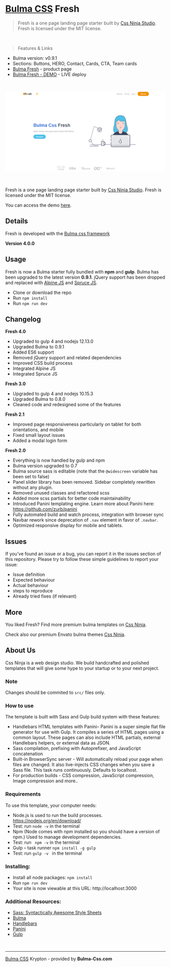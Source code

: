 # [Bulma CSS](https://bulma-css.com/) Fresh

> Fresh is a one page landing page starter built by [Css Ninja Studio](https://cssninja.io). Fresh is licensed under the MIT license.

<br />

> Features & Links

- Bulma version: v0.9.1
- Sections: Buttons, HERO, Contact, Cards, CTA, Team cards
- [Bulma Fresh](https://bulma-css.com/fresh/) - product page
- [Bulma Fresh - DEMO](https://bulma-css-fresh.bulma-css.com/) - LIVE deploy

<br />

![Bulma CSS - Fresh is a one page landing page.](https://raw.githubusercontent.com/app-generator/bulma-css-fresh/master/media/bulma-css-fresh-screen.png)

<br />

Fresh is a one page landing page starter built by [Css Ninja Studio](https://cssninja.io). Fresh is licensed under the MIT license.

You can access the demo [here](https://cssninjastudio.github.io/fresh/).

## Details

Fresh is developed with the [Bulma css framework](https://bulma.io)

**Version 4.0.0**

## Usage
Fresh is now a Bulma starter fully bundled with **npm** and **gulp**. Bulma has been upgraded to the latest version **0.9.1**. jQuery support has been dropped and replaced with [Alpine JS](https://github.com/alpinejs/alpine) and [Spruce JS](https://github.com/ryangjchandler/spruce).

* Clone or download the repo
* Run `npm install`
* Run `npm run dev`

## Changelog

**Fresh 4.0**
* Upgraded to gulp 4 and nodejs 12.13.0
* Upgraded Bulma to 0.9.1
* Added ES6 support
* Removed jQuery support and related dependencies
* Improved CSS build process
* Integrated Alpine JS
* Integrated Spruce JS

**Fresh 3.0**
* Upgraded to gulp 4 and nodejs 10.15.3
* Upgraded Bulma to 0.8.0
* Cleaned code and redesigned some of the features

**Fresh 2.1**
* Improved page responsiveness particularly on tablet for both orientations, and mobile
* Fixed small layout issues
* Added a modal login form

**Fresh 2.0**
* Everything is now handled by gulp and npm
* Bulma version upgraded to 0.7
* Bulma source sass is editable (note that the `@widescreen` variable has been set to false)
* Panel slider library has been removed. Sidebar completely rewritten without any plugin.
* Removed unused classes and refactored scss
* Added more scss partials for better code maintainability
* Introduced Panini templating engine. Learn more about Panini here: https://github.com/zurb/panini
* Fully automated build and watch process, integration with browser sync
* Navbar rework since deprecation of `.nav` element in favor of `.navbar`.
* Optimized responsive display for mobile and tablets.

## Issues

If you've found an issue or a bug, you can report it in the issues section of this repository. Please try to follow these simple guidelines to report your issue:

* Issue definition
* Expected behaviour
* Actual behaviour
* steps to reproduce
* Already tried fixes (if relevant)

## More

You liked Fresh? Find more premium bulma templates on [Css Ninja](https://cssninja.io/category/all).

Check also our premium Envato bulma themes [Css Ninja](https://cssninja.io/themes).

## About Us

Css Ninja is a web design studio. We build handcrafted and polished templates that will give some hype to your startup or to your next project.

### Note

Changes should be commited to `src/` files only.

### How to use

The template is built with Sass and Gulp build system with these features:

-	Handlebars HTML templates with Panini– Panini is a super simple flat file generator for use with Gulp. It compiles a series of HTML pages using a common layout. These pages can also include HTML partials, external Handlebars helpers, or external data as JSON.
-	Sass compilation, prefixing with Autoprefixer, and JavaScript concatenation
-	Built-in BrowserSync server - Will automatically reload your page when files are changed. It also live-injects CSS changes when you save a Sass file. This task runs continuously. Defaults to localhost.
-	For production builds - CSS compression, JavaScript compression, Image compression and more..


### Requirements

To use this template, your computer needs:

-	Node.js is used to run the build processes. https://nodejs.org/en/download/
-   Test: run ` node -v ` in the terminal
-	Npm (Node comes with npm installed so you should have a version of npm.) Used to manage development dependencies.
-   Test: run ` npm -v`  in the terminal
-	Gulp – task runner
	`npm install -g gulp`
-	Test: run `gulp -v ` in the terminal

### Installing:

- Install all node packages: `npm install`
- Run `npm run dev`
- Your site is now viewable at this URL: http://localhost:3000


### Additional Resources:
- [Sass: Syntactically Awesome Style Sheets](http://sass-lang.com/)
- [Bulma](https://bulma.io/)
- [Handlebars](http://handlebarsjs.com/)
- [Panini](https://github.com/zurb/panini)
- [Gulp](https://gulpjs.org/getting-started)

<br />

---
[Bulma CSS](https://bulma-css.com/) Krypton - provided by **Bulma-Css.com** 
